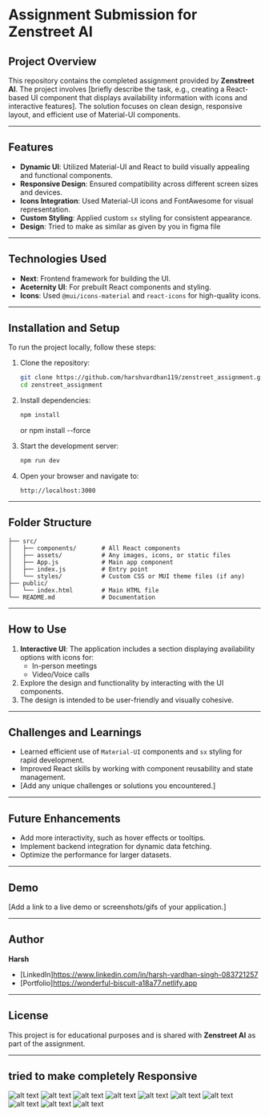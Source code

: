 

# Assignment Submission for Zenstreet AI

## Project Overview
This repository contains the completed assignment provided by **Zenstreet AI**. The project involves [briefly describe the task, e.g., creating a React-based UI component that displays availability information with icons and interactive features]. The solution focuses on clean design, responsive layout, and efficient use of Material-UI components.

---

## Features
- **Dynamic UI**: Utilized Material-UI and React to build visually appealing and functional components.
- **Responsive Design**: Ensured compatibility across different screen sizes and devices.
- **Icons Integration**: Used Material-UI icons and FontAwesome for visual representation.
- **Custom Styling**: Applied custom `sx` styling for consistent appearance.
- **Design**: Tried to make as similar as given by you in figma file


---

## Technologies Used
- **Next**: Frontend framework for building the UI.
- **Aceternity UI**: For prebuilt React components and styling.
- **Icons**: Used `@mui/icons-material` and `react-icons` for high-quality icons.

---

## Installation and Setup
To run the project locally, follow these steps:

1. Clone the repository:
   ```bash
   git clone https://github.com/harshvardhan119/zenstreet_assignment.git
   cd zenstreet_assignment
   ```

2. Install dependencies:
   ```bash
   npm install 
   ```
   or 
   npm install --force

3. Start the development server:
   ```bash
   npm run dev
   ```

4. Open your browser and navigate to:
   ```
   http://localhost:3000
   ```

---

## Folder Structure
```
├── src/
│   ├── components/       # All React components
│   ├── assets/           # Any images, icons, or static files
│   ├── App.js            # Main app component
│   ├── index.js          # Entry point
│   └── styles/           # Custom CSS or MUI theme files (if any)
├── public/
│   └── index.html        # Main HTML file
└── README.md             # Documentation
```

---

## How to Use
1. **Interactive UI**: The application includes a section displaying availability options with icons for:
   - In-person meetings
   - Video/Voice calls
2. Explore the design and functionality by interacting with the UI components.
3. The design is intended to be user-friendly and visually cohesive.

---

## Challenges and Learnings
- Learned efficient use of `Material-UI` components and `sx` styling for rapid development.
- Improved React skills by working with component reusability and state management.
- [Add any unique challenges or solutions you encountered.]

---

## Future Enhancements
- Add more interactivity, such as hover effects or tooltips.
- Implement backend integration for dynamic data fetching.
- Optimize the performance for larger datasets.

---

## Demo
[Add a link to a live demo or screenshots/gifs of your application.]

---

## Author
**Harsh**  
- [LinkedIn]https://www.linkedin.com/in/harsh-vardhan-singh-083721257
- [Portfolio]https://wonderful-biscuit-a18a77.netlify.app 

---

## License
This project is for educational purposes and is shared with **Zenstreet AI** as part of the assignment. 

---

## tried to make completely Responsive 
![alt text](image.png)
![alt text](image-1.png)
![alt text](image-2.png)
![alt text](image-3.png)
![alt text](image-4.png)
![alt text](image-5.png)
![alt text](image-6.png)
![alt text](image-7.png)
![alt text](image-8.png)
![alt text](image-9.png)